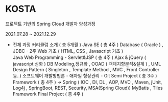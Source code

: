 # KOSTA
프로젝트 기반의 Spring Cloud 개발자 양성과정

2021.07.28 ~ 2021.12.29

- 전체 과정 커리큘럼 소개 ( 총 5개월 )
  Java SE ( 총 4주 ) 
  Database ( Oracle ) , JDBC - 2주
  Web 기초 ( HTML, CSS , Javascript 기초 )  
  Java Web Programming - Servlet&JSP ( 총 4주 ) 
  Ajax & jQuery ( javascript 심화 ) 
  DB Modeling,정규화 , OOAD ( 객체지향분석&설계 ) , UML  
  Design Pattern ( Singleton , Template Method , MVC , Front Controller 등..)
  소프트웨어 개발방법론 - 애자일 
  형상관리 - Git 
  Semi Project ( 총 3주 ) 
  Framework ( 총 4주 ) -> Spring ( IOC , DI, DL , AOP, MVC , Maven, jUnit, Log4j , 
						            	SpringBoot, REST, Security, MSA(Spring Cloud)) 
						            	MyBatis , Tiles Framework 
  Final Project ( 총 4주 ) 
